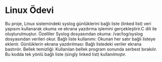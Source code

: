 # Linux Ödevi
Bu proje, Linux sistemindeki syslog günlüklerini bağlı liste (linked list) veri yapısını kullanarak okuma ve ekrana yazdırma işlemini gerçekleştirir.C dili ile oluşturulmuştur. 
Özelliler
Syslog dosyasından okuma: /var/log/syslog dosyasından verileri okur.
Bağlı liste kullanımı: Okunan her satır bağlı listeye eklenir.
Günlüklerin ekrana yazdırılması: Bağlı listedeki veriler ekrana bastırılır.
Bellek temizliği: Kullanılan bellek program sonunda serbest bırakılır.
Bu kodda tek yönlü bağlı liste (singly linked list) kullanılmıştır.
